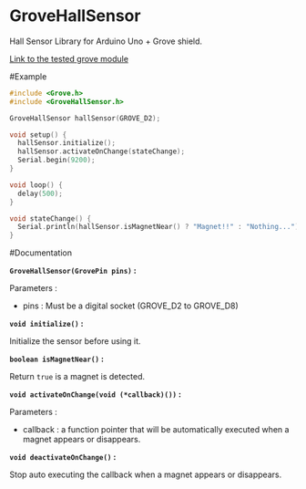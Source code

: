 # GroveHallSensor
Hall Sensor Library for Arduino Uno + Grove shield.

[Link to the tested grove module](http://wiki.seeed.cc/Grove-Hall_Sensor/)

#Example
```c++
#include <Grove.h>
#include <GroveHallSensor.h>

GroveHallSensor hallSensor(GROVE_D2);

void setup() {
  hallSensor.initialize();
  hallSensor.activateOnChange(stateChange);
  Serial.begin(9200);
}

void loop() {
  delay(500);
}

void stateChange() {
  Serial.println(hallSensor.isMagnetNear() ? "Magnet!!" : "Nothing...");
}
```

#Documentation

**`GroveHallSensor(GrovePin pins)` :**

Parameters :
- pins : Must be a digital socket (GROVE_D2 to GROVE_D8)

**`void initialize()` :**

Initialize the sensor before using it.

**`boolean isMagnetNear()` :**

Return `true` is a magnet is detected.

**`void activateOnChange(void (*callback)())` :**

Parameters :
- callback : a function pointer that will be automatically executed when a magnet appears or disappears.

**`void deactivateOnChange()` :**

Stop auto executing the callback when a magnet appears or disappears.